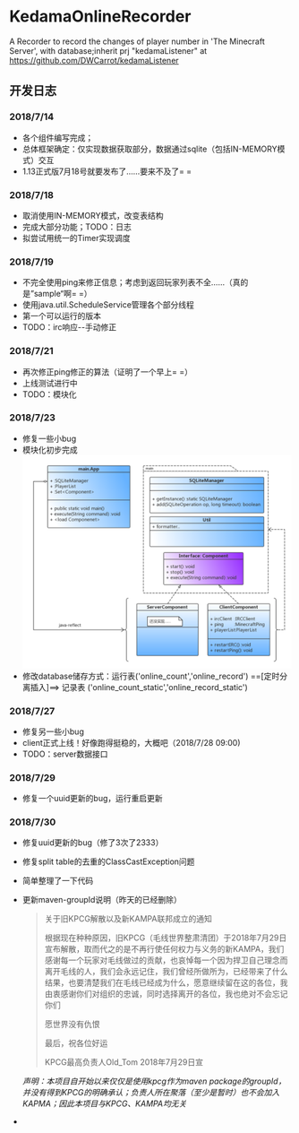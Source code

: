 # KedamaOnlineRecorder
A Recorder to record the changes of player number in 'The Minecraft Server', with database;inherit prj "kedamaListener" at https://github.com/DWCarrot/kedamaListener





## 开发日志

### 2018/7/14
- 各个组件编写完成；
- 总体框架确定：仅实现数据获取部分，数据通过sqlite（包括IN-MEMORY模式）交互
- 1.13正式版7月18号就要发布了……要来不及了= =


### 2018/7/18
- 取消使用IN-MEMORY模式，改变表结构
- 完成大部分功能；TODO：日志
- 拟尝试用统一的Timer实现调度


### 2018/7/19
- 不完全使用ping来修正信息；考虑到返回玩家列表不全……（真的是”sample“啊= =）
- 使用java.util.ScheduleService管理各个部分线程
- 第一个可以运行的版本
- TODO：irc响应--手动修正


### 2018/7/21
- 再次修正ping修正的算法（证明了一个早上= =）
- 上线测试进行中
- TODO：模块化


### 2018/7/23
- 修复一些小bug
- 模块化初步完成
  ![](UML.png)
- 修改database储存方式：运行表('online_count','online_record') ==[定时分离插入]==> 记录表 ('online_count_static','online_record_static')


### 2018/7/27
- 修复另一些小bug
- client正式上线！好像跑得挺稳的，大概吧（2018/7/28 09:00)
- TODO：server数据接口

### 2018/7/29
- 修复一个uuid更新的bug，运行重启更新

### 2018/7/30
- 修复uuid更新的bug（修了3次了2333）

- 修复split table的去重的ClassCastException问题

- 简单整理了一下代码

- 更新maven-groupId说明（昨天的已经删除）

  > 关于旧KPCG解散以及新KAMPA联邦成立的通知
  >
  > 根据现在种种原因，旧KPCG（毛线世界整肃清团）于2018年7月29日宣布解散，取而代之的是不再行使任何权力与义务的新KAMPA，我们感谢每一个玩家对毛线做过的贡献，也哀悼每一个因为捍卫自己理念而离开毛线的人，我们会永远记住，我们曾经所做所为，已经带来了什么结果，也要清楚我们在毛线已经成为什么，愿意继续留在这的各位，我由衷感谢你们对组织的忠诚，同时选择离开的各位，我也绝对不会忘记你们
  >
  > 愿世界没有仇恨
  >
  > 最后，祝各位好运
  >
  > KPCG最高负责人Old_Tom 2018年7月29日宣

  *声明：本项目自开始以来仅仅是使用kpcg作为maven package的groupId，并没有得到KPCG的明确承认；负责人所在聚落（至少是暂时）也不会加入KAPMA；因此本项目与KPCG、KAMPA均无关*

- <div></div>


